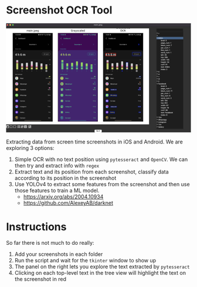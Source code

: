 # Screenshot OCR Tool

![Screenshot OCR tool example](https://github.com/Gabryxx7/screenshot-ocr/blob/main/example.png?raw=true)

Extracting data from screen time screenshots in iOS and Android.
We are exploring 3 options:
1. Simple OCR with no text position using `pytesseract` and `OpenCV`. We can then try and extract info with `regex`
2. Extract text and its position from each screenshot, classify data according to its position in the screenshot
3. Use YOLOv4 to extract some features from the screenshot and then use those features to train a ML model.
    - https://arxiv.org/abs/2004.10934
    - https://github.com/AlexeyAB/darknet

# Instructions
So far there is not much to do really:
1. Add your screenshots in each folder
2. Run the script and wait for the `tkinter` window to show up
3. The panel on the right lets you explore the text extracted by `pytesseract`
4. Clicking on each top-level text in the tree view will highlight the text on the screenshot in red
